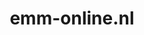 ---
layout: post
title:  "emm-online.nl"
internal_url:  "/dutchgov/emm-online.nl.html"
categories: dutchgov
---
